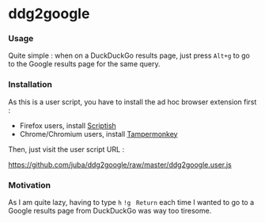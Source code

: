 ddg2google
==========

### Usage

Quite simple : when on a DuckDuckGo results page, just press `Alt+g` to go to the Google results page for the same query.

### Installation

As this is a user script, you have to install the ad hoc browser extension first :

- Firefox users, install [Scriptish](https://addons.mozilla.org/firefox/addon/scriptish/)
- Chrome/Chromium users, install [Tampermonkey](https://chrome.google.com/webstore/detail/tampermonkey/dhdgffkkebhmkfjojejmpbldmpobfkfo)

Then, just visit the user script URL :

https://github.com/juba/ddg2google/raw/master/ddg2google.user.js

### Motivation

As I am quite lazy, having to type `h` `!g ` `Return` each time I wanted to go to a Google results page from DuckDuckGo was way too tiresome.


